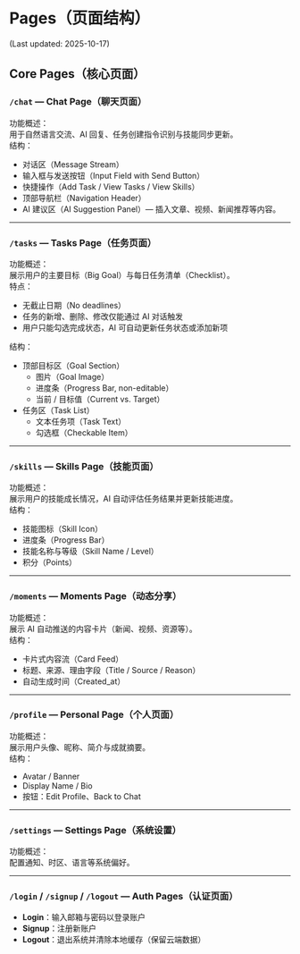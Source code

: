 # Pages（页面结构）
(Last updated: 2025-10-17)

## Core Pages（核心页面）

### `/chat` — Chat Page（聊天页面）
功能概述：  
用于自然语言交流、AI 回复、任务创建指令识别与技能同步更新。  
结构：
- 对话区（Message Stream）
- 输入框与发送按钮（Input Field with Send Button）
- 快捷操作（Add Task / View Tasks / View Skills）
- 顶部导航栏（Navigation Header）
- AI 建议区（AI Suggestion Panel）— 插入文章、视频、新闻推荐等内容。

---

### `/tasks` — Tasks Page（任务页面）
功能概述：  
展示用户的主要目标（Big Goal）与每日任务清单（Checklist）。  
特点：
- 无截止日期（No deadlines）  
- 任务的新增、删除、修改仅能通过 AI 对话触发  
- 用户只能勾选完成状态，AI 可自动更新任务状态或添加新项  

结构：
- 顶部目标区（Goal Section）
  - 图片（Goal Image）
  - 进度条（Progress Bar, non-editable）
  - 当前 / 目标值（Current vs. Target）
- 任务区（Task List）
  - 文本任务项（Task Text）
  - 勾选框（Checkable Item）

---

### `/skills` — Skills Page（技能页面）
功能概述：  
展示用户的技能成长情况，AI 自动评估任务结果并更新技能进度。  
结构：
- 技能图标（Skill Icon）
- 进度条（Progress Bar）
- 技能名称与等级（Skill Name / Level）
- 积分（Points）

---

### `/moments` — Moments Page（动态分享）
功能概述：  
展示 AI 自动推送的内容卡片（新闻、视频、资源等）。  
结构：
- 卡片式内容流（Card Feed）
- 标题、来源、理由字段（Title / Source / Reason）
- 自动生成时间（Created_at）

---

### `/profile` — Personal Page（个人页面）
功能概述：  
展示用户头像、昵称、简介与成就摘要。  
结构：
- Avatar / Banner
- Display Name / Bio
- 按钮：Edit Profile、Back to Chat

---

### `/settings` — Settings Page（系统设置）
功能概述：  
配置通知、时区、语言等系统偏好。

---

### `/login` / `/signup` / `/logout` — Auth Pages（认证页面）
- **Login**：输入邮箱与密码以登录账户  
- **Signup**：注册新账户  
- **Logout**：退出系统并清除本地缓存（保留云端数据）
